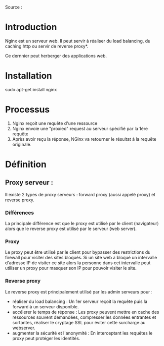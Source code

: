 Source :

# Introduction
Nginx est un serveur web.
Il peut servir à réaliser du load balancing, du caching http ou servir de reverse proxy*.

Ce dernnier peut herberger des applications web.
# Installation
sudo apt-get install nginx
# Processus
1. Nginx reçoit une requête d'une ressource
2. Nginx envoie une "proxied" request au serveur spécifié par la 1ère requête
3. Après avoir reçu la réponse, NGinx va retourner le résultat à la requête originale.


# Définition
## Proxy serveur :
Il existe 2 types de proxy serveurs : forward proxy (aussi appelé proxy) et reverse proxy.

### Différences
La principale différence est que le proxy est utilisé par le client (navigateur) alors que le reverse proxy est utilisé par le serveur (web server).
### Proxy
Le proxy peut être utilisé par le client pour bypasser des restrictions du firewall pour visiter des sites bloqués.
Si un site web a bloqué un intervalle d'adresse IP de visiter ce site alors la personne dans cet intervalle peut utiliser un proxy pour masquer son IP pour pouvoir visiter le site.
### Reverse proxy
Le reverse proxy est principalement utilisé par les admin serveurs pour :
- réaliser du load balancing : Un 1er serveur reçoit la requête puis la forward à un serveur disponible.
- accélerer le temps de réponse : Les proxy peuvent mettre en cache des ressources souvent demandées, compresser les données entrantes et sortantes, réaliser le cryptage SSL pour éviter cette surcharge au webserver.
- augmenter la sécurité et l'anonymité : En interceptant les requêtes le proxy peut protéger les identités.